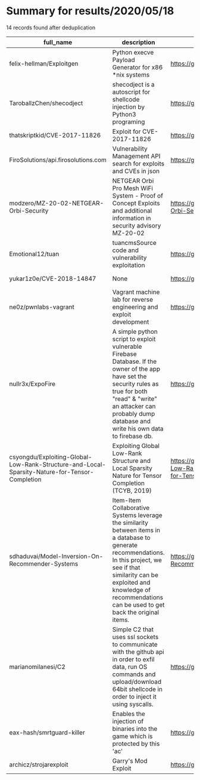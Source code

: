 
# Summary for results/2020/05/18
    
14 records found after deduplication

| full_name | description | html_url | matched_list | matched_count | pushed_at | size | stargazers_count | language | forks_count |
|-----------------------------------------------------------------------------------------------|-----------------------------------------------------------------------------------------------------------------------------------------------------------------------------------------------------------------------------------------------------------|------------------------------------------------------------------------------------------------------------------|----------------------|-----------------|---------------------------|--------|--------------------|------------------|---------------|
| felix-hellman/Exploitgen | Python execve Payload Generator for x86 *nix systems | https://github.com/felix-hellman/Exploitgen | ['exploit'] | 1 | 2020-05-18 15:42:53+00:00 | 6 | 0 | Python | 1 |
| TaroballzChen/shecodject | shecodject is a autoscript for shellcode injection by Python3 programing | https://github.com/TaroballzChen/shecodject | ['shellcode'] | 1 | 2020-05-18 18:59:10+00:00 | 23855 | 111 | Python | 24 |
| thatskriptkid/CVE-2017-11826 | Exploit for CVE-2017-11826 | https://github.com/thatskriptkid/CVE-2017-11826 | ['cve-2', 'exploit'] | 2 | 2020-05-18 20:53:40+00:00 | 69 | 8 | Python | 6 |
| FiroSolutions/api.firosolutions.com | Vulnerability Management API search for exploits and CVEs in json | https://github.com/FiroSolutions/api.firosolutions.com | ['exploit'] | 1 | 2020-05-18 10:38:36+00:00 | 20 | 3 | Python | 1 |
| modzero/MZ-20-02-NETGEAR-Orbi-Security | NETGEAR Orbi Pro Mesh WiFi System - Proof of Concept Exploits and additional information in security advisory MZ-20-02 | https://github.com/modzero/MZ-20-02-NETGEAR-Orbi-Security | ['exploit'] | 1 | 2020-05-18 13:05:21+00:00 | 11 | 3 | Python | 0 |
| Emotional12/tuan | tuancmsSource code and vulnerability exploitation | https://github.com/Emotional12/tuan | ['exploit'] | 1 | 2020-05-18 03:28:39+00:00 | 14648 | 0 | | 0 |
| yukar1z0e/CVE-2018-14847 | None | https://github.com/yukar1z0e/CVE-2018-14847 | ['cve-2'] | 1 | 2020-05-18 07:47:58+00:00 | 13 | 0 | Python | 2 |
| ne0z/pwnlabs-vagrant | Vagrant machine lab for reverse engineering and exploit development | https://github.com/ne0z/pwnlabs-vagrant | ['exploit'] | 1 | 2020-05-18 18:58:40+00:00 | 10 | 0 | Ruby | 0 |
| nullr3x/ExpoFire | A simple python script to exploit vulnerable Firebase Database. If the owner of the app have set the security rules as true for both "read" & "write" an attacker can probably dump database and write his own data to firebase db. | https://github.com/nullr3x/ExpoFire | ['exploit'] | 1 | 2020-05-18 20:04:07+00:00 | 85 | 10 | Python | 0 |
| csyongdu/Exploiting-Global-Low-Rank-Structure-and-Local-Sparsity-Nature-for-Tensor-Completion | Exploiting Global Low-Rank Structure and Local Sparsity Nature for Tensor Completion (TCYB, 2019) | https://github.com/csyongdu/Exploiting-Global-Low-Rank-Structure-and-Local-Sparsity-Nature-for-Tensor-Completion | ['exploit'] | 1 | 2020-05-18 13:25:28+00:00 | 488770 | 1 | MATLAB | 3 |
| sdhaduvai/Model-Inversion-On-Recommender-Systems | Item-Item Collaborative Systems leverage the similarity between items in a database to generate recommendations. In this project, we see if that similarity can be exploited and knowledge of recommendations can be used to get back the original items. | https://github.com/sdhaduvai/Model-Inversion-On-Recommender-Systems | ['exploit'] | 1 | 2020-05-18 15:40:52+00:00 | 23765 | 1 | Jupyter Notebook | 0 |
| marianomilanesi/C2 | Simple C2 that uses ssl sockets to communicate with the github api in order to exfil data, run OS commands and upload/download 64bit shellcode in order to inject it using syscalls. | https://github.com/marianomilanesi/C2 | ['shellcode'] | 1 | 2020-05-18 19:55:20+00:00 | 0 | 2 | | 0 |
| eax-hash/smrtguard-killer | Enables the injection of binaries into the game which is protected by this 'ac' | https://github.com/eax-hash/smrtguard-killer | ['exploit'] | 1 | 2020-05-18 21:28:01+00:00 | 4 | 9 | C | 9 |
| archicz/strojarexploit | Garry's Mod Exploit | https://github.com/archicz/strojarexploit | ['exploit'] | 1 | 2020-05-18 23:14:31+00:00 | 521 | 4 | C++ | 2 |
